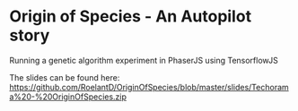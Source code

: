 # Origin of Species - An Autopilot story
Running a genetic algorithm experiment in PhaserJS using TensorflowJS

The slides can be found here: https://github.com/RoelantD/OriginOfSpecies/blob/master/slides/Techorama%20-%20OriginOfSpecies.zip
